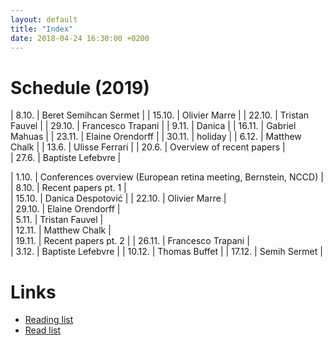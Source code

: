 ```yaml
---
layout: default
title: "Index"
date: 2018-04-24 16:30:00 +0200
---
```


# Schedule (2019)

| 8.10. | Beret Semihcan Sermet |
| 15.10. | Olivier Marre |
| 22.10. | Tristan Fauvel |
| 29.10. | Francesco Trapani |
| 9.11. | Danica  |
| 16.11. | Gabriel Mahuas |
| 23.11. | Elaine Orendorff |
| 30.11. | holiday |
| 6.12. | Matthew Chalk | 
| 13.6. | Ulisse Ferrari |
| 20.6. | Overview of recent papers |   
| 27.6. | Baptiste Lefebvre |

| 1.10. | Conferences overview (European retina meeting, Bernstein, NCCD) |     
| 8.10. | Recent papers pt. 1 |        
| 15.10. | Danica Despotović |
| 22.10. | Olivier Marre |      
| 29.10. | Elaine Orendorff |        
| 5.11. | Tristan Fauvel |      
| 12.11. | Matthew Chalk |      
| 19.11. | Recent papers pt. 2 |
| 26.11. | Francesco Trapani |    
| 3.12. | Baptiste Lefebvre |
| 10.12. | Thomas Buffet | 
| 17.12. | Semih Sermet | 

# Links

- <a href="{{ site.baseurl }}/reading_list">Reading list</a>
- <a href="{{ site.baseurl }}/read_list">Read list</a>
